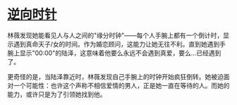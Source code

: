 # [逆向时针](https://hoo.be/91app)

林薇发现她能看见人与人之间的"缘分时钟"——每个人手腕上都有一个倒计时，显示遇到真命天子/女的时间。作为婚恋顾问，这能力让她无往不利。直到她遇到手腕上显示"00:00"的陆泽，这意味着他要么永远不会遇到真爱，要么...已经遇到了。

更奇怪的是，当陆泽靠近时，林薇发现自己手腕上的时钟开始疯狂倒转。她被迫面对一个可能性：也许这个声称不相信爱情的男人，正是她一直在等待的人。而她的能力，或许只是为了引领她找到他。
